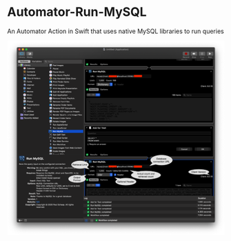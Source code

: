 # Automator-Run-MySQL
An Automator Action in Swift that uses native MySQL libraries to run queries

![Automator Run MySQL example](/Automator%20Run%20MySQL.png)
